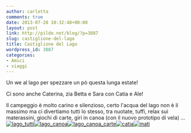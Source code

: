 ```yaml
---
author: carlotta
comments: true
date: 2013-07-28 10:32:48+00:00
layout: post
link: http://pilde.net/blog/?p=3887
slug: castiglione-del-lago
title: Castiglione del Lago
wordpress_id: 3887
categories:
- Amici
- viaggi
---
```


Un we al lago per spezzare un pò questa lunga estate!

Ci sono anche Caterina, zia Betta e Sara con Catia e Ale!

Il campeggio è molto carino e silenzioso, certo l'acqua del lago non è il massimo ma ci divertiamo tutti lo stesso, tra nuotate, tuffi, relax sui materassini, giochi di carte, giri in canoa (con il nuovo prototipo di vela) ...[![lago_tutti](http://pilde.net/blog/wp-content/uploads/2013/09/lago_tutti.jpg)](http://pilde.net/blog/wp-content/uploads/2013/09/lago_tutti.jpg)[![lago_canoa](http://pilde.net/blog/wp-content/uploads/2013/09/lago_canoa1.jpg)](http://pilde.net/blog/wp-content/uploads/2013/09/lago_canoa1.jpg)[![lago_canoa_carte](http://pilde.net/blog/wp-content/uploads/2013/09/lago_canoa_carte.jpg)](http://pilde.net/blog/wp-content/uploads/2013/09/lago_canoa_carte.jpg)[![catia](http://pilde.net/blog/wp-content/uploads/2013/09/catia1.jpg)](http://pilde.net/blog/wp-content/uploads/2013/09/catia1.jpg)[![mati](http://pilde.net/blog/wp-content/uploads/2013/09/mati.jpg)](http://pilde.net/blog/wp-content/uploads/2013/09/mati.jpg)
